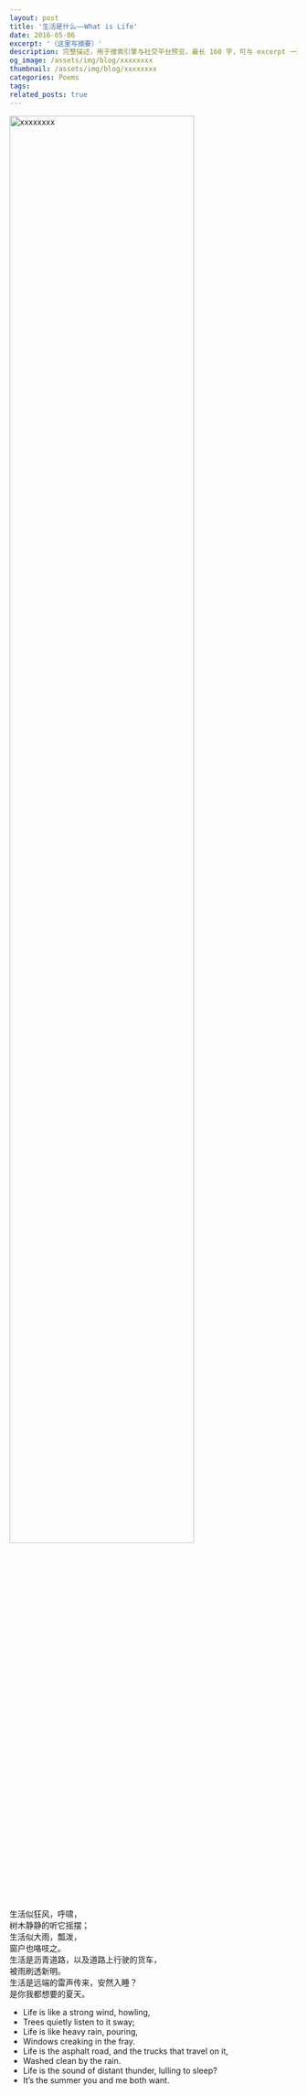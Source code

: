 ```yaml
---
layout: post
title: '生活是什么——What is Life'
date: 2016-05-06
excerpt: '（这里写摘要）'
description: 完整描述，用于搜索引擎与社交平台预览，最长 160 字，可与 excerpt 一致
og_image: /assets/img/blog/xxxxxxxx
thumbnail: /assets/img/blog/xxxxxxxx
categories: Poems
tags: 
related_posts: true
---
```


<img src="/assets/img/blog/xxxxxxxx" style="width:80%;" alt="xxxxxxxx">

生活似狂风，呼啸，  
树木静静的听它摇摆；  
生活似大雨，瓢泼，  
窗户也咯吱之。  
生活是沥青道路，以及道路上行驶的货车，  
被雨刷透新明。  
生活是远端的雷声传来，安然入睡？  
是你我都想要的夏天。

- Life is like a strong wind, howling,
- Trees quietly listen to it sway;
- Life is like heavy rain, pouring,
- Windows creaking in the fray.
- Life is the asphalt road, and the trucks that travel on it,
- Washed clean by the rain.
- Life is the sound of distant thunder, lulling to sleep?
- It’s the summer you and me both want.